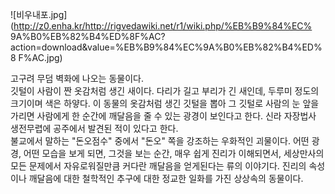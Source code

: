 ![비우내포.jpg](http://z0.enha.kr/http://rigvedawiki.net/r1/wiki.php/%EB%B9%84%EC%
9A%B0%EB%82%B4%ED%8F%AC?action=download&value=%EB%B9%84%EC%9A%B0%EB%82%B4%ED%8
F%AC.jpg)

고구려 무덤 벽화에 나오는 동물이다.  
깃털이 사람이 짠 옷감처럼 생긴 새이다. 다리가 길고 부리가 긴 새인데, 두루미 정도의 크기이며 색은 하얗다. 이 동물의 옷감처럼 생긴
깃털을 뽑아 그 깃털로 사람의 눈 앞을 가리면 사람에게 한 순간에 깨달음을 줄 수 있는 광경이 보인다고 한다. 신라 자장법사 생전무렵에
공주에서 발견된 적이 있다고 한다.  
불교에서 말하는 "돈오점수" 중에서 "돈오" 쪽을 강조하는 우화적인 괴물이다. 어떤 광경, 어떤 모습을 보게 되면, 그것을 보는 순간, 매우
쉽게 진리가 이해되면서, 세상만사의 모든 문제에서 자유로워질만큼 커다란 깨달음을 얻게된다는 류의 이야기다. 진리의 속성이나 깨달음에 대한
철학적인 추구에 대한 정교한 일화를 가진 상상속의 동물이다.

